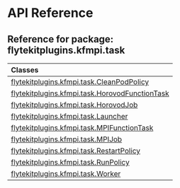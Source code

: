 # API Reference

## Reference for package: flytekitplugins.kfmpi.task

| Classes  |
| :------------- |
| [flytekitplugins.kfmpi.task.CleanPodPolicy](flytekitplugins_kfmpi_task_cleanpodpolicy) |
| [flytekitplugins.kfmpi.task.HorovodFunctionTask](flytekitplugins_kfmpi_task_horovodfunctiontask) |
| [flytekitplugins.kfmpi.task.HorovodJob](flytekitplugins_kfmpi_task_horovodjob) |
| [flytekitplugins.kfmpi.task.Launcher](flytekitplugins_kfmpi_task_launcher) |
| [flytekitplugins.kfmpi.task.MPIFunctionTask](flytekitplugins_kfmpi_task_mpifunctiontask) |
| [flytekitplugins.kfmpi.task.MPIJob](flytekitplugins_kfmpi_task_mpijob) |
| [flytekitplugins.kfmpi.task.RestartPolicy](flytekitplugins_kfmpi_task_restartpolicy) |
| [flytekitplugins.kfmpi.task.RunPolicy](flytekitplugins_kfmpi_task_runpolicy) |
| [flytekitplugins.kfmpi.task.Worker](flytekitplugins_kfmpi_task_worker) |
